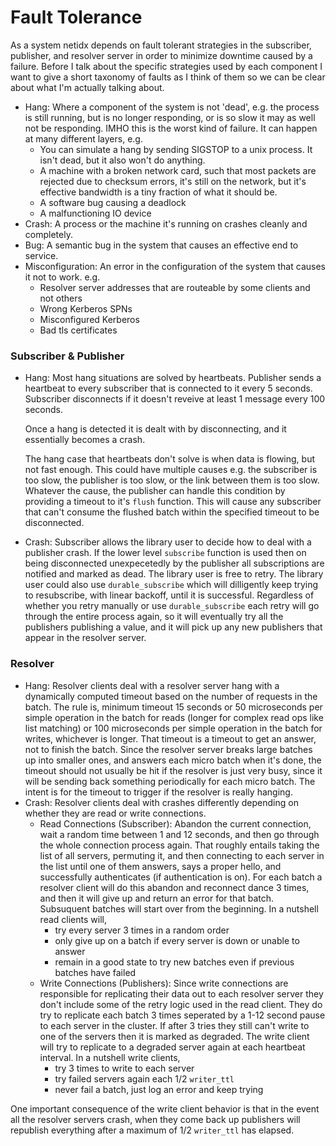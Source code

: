 # Fault Tolerance

As a system netidx depends on fault tolerant strategies in the
subscriber, publisher, and resolver server in order to minimize
downtime caused by a failure. Before I talk about the specific
strategies used by each component I want to give a short taxonomy of
faults as I think of them so we can be clear about what I'm actually
talking about.

- Hang: Where a component of the system is not 'dead', e.g. the
  process is still running, but is no longer responding, or is so slow
  it may as well not be responding. IMHO this is the worst kind of
  failure. It can happen at many different layers, e.g.
  - You can simulate a hang by sending SIGSTOP to a unix process. It
    isn't dead, but it also won't do anything.
  - A machine with a broken network card, such that most packets are
    rejected due to checksum errors, it's still on the network, but
    it's effective bandwidth is a tiny fraction of what it should be.
  - A software bug causing a deadlock
  - A malfunctioning IO device
- Crash: A process or the machine it's running on crashes cleanly and
  completely.
- Bug: A semantic bug in the system that causes an effective end to
  service.
- Misconfiguration: An error in the configuration of the system that
  causes it not to work. e.g.
  - Resolver server addresses that are routeable by some clients and not others
  - Wrong Kerberos SPNs
  - Misconfigured Kerberos
  - Bad tls certificates

### Subscriber & Publisher

- Hang: Most hang situations are solved by heartbeats. Publisher sends
  a heartbeat to every subscriber that is connected to it every 5
  seconds. Subscriber disconnects if it doesn't reveive at least 1
  message every 100 seconds.

  Once a hang is detected it is dealt with by disconnecting, and it
  essentially becomes a crash.
  
  The hang case that heartbeats don't solve is when data is flowing,
  but not fast enough. This could have multiple causes e.g. the
  subscriber is too slow, the publisher is too slow, or the link
  between them is too slow. Whatever the cause, the publisher can
  handle this condition by providing a timeout to it's `flush`
  function. This will cause any subscriber that can't consume the
  flushed batch within the specified timeout to be disconnected.
- Crash: Subscriber allows the library user to decide how to deal with
  a publisher crash. If the lower level `subscribe` function is used
  then on being disconnected unexpecetedly by the publisher all
  subscriptions are notified and marked as dead. The library user is
  free to retry. The library user could also use `durable_subscribe`
  which will dilligently keep trying to resubscribe, with linear
  backoff, until it is successful. Regardless of whether you retry
  manually or use `durable_subscribe` each retry will go through the
  entire process again, so it will eventually try all the publishers
  publishing a value, and it will pick up any new publishers that
  appear in the resolver server.

### Resolver

- Hang: Resolver clients deal with a resolver server hang with a
  dynamically computed timeout based on the number of requests in the
  batch. The rule is, minimum timeout 15 seconds or 50 microseconds
  per simple operation in the batch for reads (longer for complex read
  ops like list matching) or 100 microseconds per simple operation in
  the batch for writes, whichever is longer. That timeout is a timeout
  to get an answer, not to finish the batch. Since the resolver server
  breaks large batches up into smaller ones, and answers each micro
  batch when it's done, the timeout should not usually be hit if the
  resolver is just very busy, since it will be sending back something
  periodically for each micro batch. The intent is for the timeout to
  trigger if the resolver is really hanging.
- Crash: Resolver clients deal with crashes differently depending on
  whether they are read or write connections.
  - Read Connections (Subscriber): Abandon the current connection, wait a random
    time between 1 and 12 seconds, and then go through the whole
    connection process again. That roughly entails taking the list of
    all servers, permuting it, and then connecting to each server in
    the list until one of them answers, says a proper hello, and
    successfully authenticates (if authentication is on). For each batch a
    resolver client will do this abandon and reconnect dance 3 times,
    and then it will give up and return an error for that
    batch. Subsuquent batches will start over from the beginning. In a
    nutshell read clients will,
     - try every server 3 times in a random order
     - only give up on a batch if every server is down or unable to answer
     - remain in a good state to try new batches even if previous batches have failed
  - Write Connections (Publishers): Since write connections are
    responsible for replicating their data out to each resolver server
    they don't include some of the retry logic used in the read
    client. They do try to replicate each batch 3 times seperated by a
    1-12 second pause to each server in the cluster. If after 3 tries
    they still can't write to one of the servers then it is marked as
    degraded. The write client will try to replicate to a degraded
    server again at each heartbeat interval. In a nutshell write
    clients,
     - try 3 times to write to each server
     - try failed servers again each 1/2 `writer_ttl`
     - never fail a batch, just log an error and keep trying

One important consequence of the write client behavior is that in the
event all the resolver servers crash, when they come back up
publishers will republish everything after a maximum of 1/2
`writer_ttl` has elapsed.
